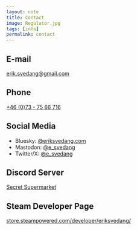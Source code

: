 ```yaml
---
layout: note
title: Contact
image: Regulator.jpg
tags: [info]
permalink: contact
---
```


## E-mail

[erik.svedang@gmail.com](mailto:erik.svedang@gmail.com)

## Phone
[+46 (0)73 - 75 66 716](tel:+46737566716)

## Social Media
- Bluesky: [@eriksvedang.com](https://bsky.app/profile/eriksvedang.com)
- Mastodon: [@e_svedang](https://mastodon.gamedev.place/@e_svedang)
- Twitter/X: [@e_svedang](http://twitter.com/e_svedang)

## Discord Server
[Secret Supermarket](https://discord.gg/xPQJgrbpDs)

## Steam Developer Page
[store.steampowered.com/developer/eriksvedang/](https://store.steampowered.com/developer/eriksvedang/)
